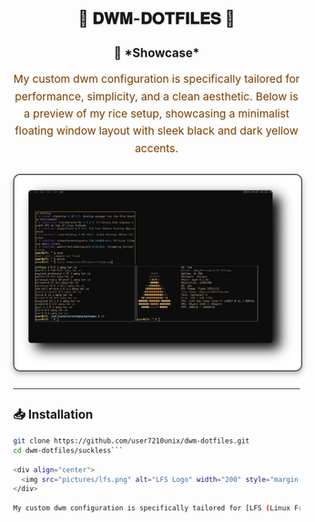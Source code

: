 <div align="center">
  <h1>🌟 <strong>𝐃𝐖𝐌-𝐃𝐎𝐓𝐅𝐈𝐋𝐄𝐒</strong> 🌟</h1>
</div>

<div align="center" style="margin: 30px 0;">
  <h2>🎨 *Showcase*</h2>
  <p style="font-size: 19px; line-height: 1.6; color: #7c3f00;">
    My custom dwm configuration is specifically tailored for performance, simplicity, and a clean aesthetic.  
    Below is a preview of my rice setup, showcasing a minimalist floating window layout with sleek black and dark yellow accents.
  </p>
  <img src="pictures/lfsnew.png" alt="Rice Setup Preview" width="600" style="display: block; margin: 29px auto; border: 2px solid #555; border-radius: 12px; box-shadow: 0 4px 10px rgba(0, 0, 0, 0.3);">
</div>

---

## 📥 **Installation**

```bash
git clone https://github.com/user7210unix/dwm-dotfiles.git
cd dwm-dotfiles/suckless```

<div align="center">
  <img src="pictures/lfs.png" alt="LFS Logo" width="200" style="margin-bottom: 20px;">
</div>

My custom dwm configuration is specifically tailored for [LFS (Linux From Scratch) 12.2](https://www.linuxfromscratch.org/lfs/view/stable/), prioritizing performance, simplicity, and a clean aesthetic. Below is a preview of my rice setup, showcasing a minimalist floating window layout with sleek black and dark yellow accents, designed to seamlessly integrate with the LFS environment.
